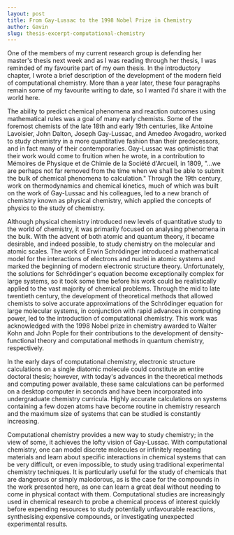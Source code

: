 ```yaml
---
layout: post
title: From Gay-Lussac to the 1998 Nobel Prize in Chemistry
author: Gavin
slug: thesis-excerpt-computational-chemistry
---
```


One of the members of my current research group is defending her
master's thesis next week and as I was reading through her thesis, I was
reminded of my favourite part of my own thesis. In the introductory
chapter, I wrote a brief description of the development of the modern
field of computational chemistry. More than a year later, these four
paragraphs remain some of my favourite writing to date, so I wanted I'd
share it with the world here.
<!--more-->

The ability to predict chemical phenomena and reaction outcomes using
mathematical rules was a goal of many early chemists. Some of the
foremost chemists of the late 18th and early 19th centuries, like
Antoine Lavoisier, John Dalton, Joseph Gay-Lussac, and Amedeo Avogadro,
worked to study chemistry in a more quantitative fashion than their
predecessors, and in fact many of their contemporaries. Gay-Lussac was
optimistic that their work would come to fruition when he wrote, in a
contribution to Mémoires de Physique et de Chimie de la
Société d'Arcueil, in 1809, "...we are perhaps not far removed from the
time when we shall be able to submit the bulk of chemical phenomena to
calculation." Through the 19th century, work on thermodynamics and
chemical kinetics, much of which was built on the work of Gay-Lussac and
his colleagues, led to a new branch of chemistry known as physical
chemistry, which applied the concepts of physics to the study of
chemistry.

Although physical chemistry introduced new levels of quantitative study
to the world of chemistry, it was primarily focused on analysing
phenomena in the bulk. With the advent of both atomic and quantum
theory, it became desirable, and indeed possible, to study chemistry on
the molecular and atomic scales. The work of Erwin Schrödinger
introduced a mathematical model for the interactions of electrons and
nuclei in atomic systems and marked the beginning of modern electronic
structure theory. Unfortunately, the solutions for Schrödinger's
equation become exceptionally complex for large systems, so it took some
time before his work could be realistically applied to the vast majority
of chemical problems. Through the mid to late twentieth century, the
development of theoretical methods that allowed chemists to solve
accurate approximations of the Schrödinger equation for large molecular
systems, in conjunction with rapid advances in computing power, led to
the introduction of computational chemistry. This work was acknowledged
with the 1998 Nobel prize in chemistry awarded to Walter Kohn and John
Pople for their contributions to the development of density-functional
theory and computational methods in quantum chemistry, respectively.

In the early days of computational chemistry, electronic structure
calculations on a single diatomic molecule could constitute an entire
doctoral thesis; however, with today's advances in the theoretical
methods and computing power available, these same calculations can be
performed on a desktop computer in seconds and have been incorporated
into undergraduate chemistry curricula. Highly accurate calculations on
systems containing a few dozen atoms have become routine in chemistry
research and the maximum size of systems that can be studied is
constantly increasing.

Computational chemistry provides a new way to study chemistry; in the
view of some, it achieves the lofty vision of Gay-Lussac. With
computational chemistry, one can model discrete molecules or infinitely
repeating materials and learn about specific interactions in chemical
systems that can be very difficult, or even impossible, to study using
traditional experimental chemistry techniques. It is particularly useful
for the study of chemicals that are dangerous or simply malodorous, as
is the case for the compounds in the work presented here, as one can
learn a great deal without needing to come in physical contact with
them. Computational studies are increasingly used in chemical research
to probe a chemical process of interest quickly before expending
resources to study potentially unfavourable reactions, synthesising
expensive compounds, or investigating unexpected experimental results.
